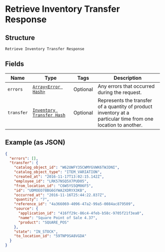 
# Retrieve Inventory Transfer Response

## Structure

`Retrieve Inventory Transfer Response`

## Fields

| Name | Type | Tags | Description |
|  --- | --- | --- | --- |
| `errors` | [`Array<Error Hash>`](/doc/models/error.md) | Optional | Any errors that occurred during the request. |
| `transfer` | [`Inventory Transfer Hash`](/doc/models/inventory-transfer.md) | Optional | Represents the transfer of a quantity of product inventory at a<br>particular time from one location to another. |

## Example (as JSON)

```json
{
  "errors": [],
  "transfer": {
    "catalog_object_id": "W62UWFY35CWMYGVWK6TWJDNI",
    "catalog_object_type": "ITEM_VARIATION",
    "created_at": "2016-11-17T13:02:15.142Z",
    "employee_id": "LRK57NSQ5X7PUD05",
    "from_location_id": "C6W5YS5QM06F5",
    "id": "UDMOEO78BG6GYWA2XDRYX3KB",
    "occurred_at": "2016-11-16T25:44:22.837Z",
    "quantity": "7",
    "reference_id": "4a366069-4096-47a2-99a5-0084ac879509",
    "source": {
      "application_id": "416ff29c-86c4-4feb-b58c-9705f21f3ea0",
      "name": "Square Point of Sale 4.37",
      "product": "SQUARE_POS"
    },
    "state": "IN_STOCK",
    "to_location_id": "59TNP9SA8VGDA"
  }
}
```


